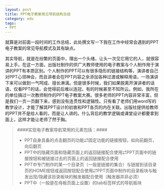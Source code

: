```yaml
---
layout: post
title: PPT电子教案常见导航结构总结
category: edu
tags:
- PPT
---
```

就算是对前面一段时间的工作总结，此处撰文写一下我在工作中经常会遇到的PPT电子教案的常见导航模式及其有缺点。
<!--more-->
其实导航，就是在纷繁的页面中，理出一个头绪，让头一次见它用它的人，就很容易上手。在这一方面，出版社制作的供广大教师使用的电子教案与个人制作用于演讲的PPT有本质区别。个人制作的PPT可以有很多隐形的链接结构等，演讲者自己对PPT心领神会，而且讲者会在PPT内容之余添加各种过渡或解释用语，一场演讲下来可以做到一气呵成、擅长淋漓。但是很多时候，我们如果脱离开演讲者的话语，仅看PPT的话，会觉得前后难以连冠，有的时候甚至不知所云。例如，我所在的单位搞过一次教师制作的PPT电子教案大赛。很多老师的PPT内容非常丰富，但是我们一页一页翻下来，感到没有连贯性和逻辑性。只有看了老师们用word写的教学设计，才能了解其PPT设计的初衷和PPT各页的内在关联。出版社提供给教师的PPT并不是给人看的，而是让人讲的。什么背后的教学逻辑或课堂设计都要拿到面上，这样才能让老师了然于胸。

> ####实现电子教案导航常用的元素包括：####
> - PPT自身具备的点击翻页的功能&#8644;固定功能的链接按钮，如向前翻页<i class="icon-chevron-sign-left"></i>，向后翻页<i class="icon-chevron-sign-right"></i>
> - PPT中的隐藏页面和隐藏页面上的返回链接配合使用&#8644;PPT页面中的链接按钮<i class="icon-share-alt"></i>和被链接过去的页面上的返回链接<i class="icon-reply"></i>配合使用
> - PPT中专门制作的某一个目录页（一般是链接的集合）与链接到该目录页的HOME按钮<i class="icon-home"></i>或返回按钮配合使用&#8644;PPT页面中制作的目录板块与触发出现/隐藏该目录板块的触发器配合使用（触发器并非必须）
> - PPT中（一般是在母板页面上设置）的tab标签样式的导航板块
